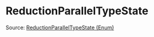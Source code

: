 # ReductionParallelTypeState

Source: [ReductionParallelTypeState (Enum)](../csrc/codegen.cpp#L3285)
